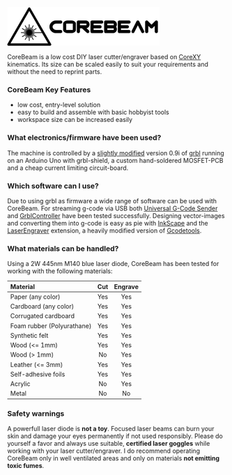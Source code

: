 ![CoreBeam Logo](/logo/corebeam-logo-github.png)

CoreBeam is a low cost DIY laser cutter/engraver based on [CoreXY](http://corexy.com/) kinematics. Its size can be scaled easily to suit your requirements and without the need to reprint parts.

### CoreBeam Key Features
- low cost, entry-level solution
- easy to build and assemble with basic hobbyist tools
- workspace size can be increased easily

### What electronics/firmware have been used?
The machine is controlled by a [slightly modified](https://github.com/schlotzz/grbl) version 0.9i of [grbl](https://github.com/grbl/grbl) running on an Arduino Uno with grbl-shield, a custom hand-soldered MOSFET-PCB and a cheap current limiting circuit-board.

### Which software can I use?
Due to using grbl as firmware a wide range of software can be used with CoreBeam. For streaming g-code via USB both [Universal G-Code Sender](https://github.com/winder/Universal-G-Code-Sender) and [GrblController](https://github.com/zapmaker/GrblHoming) have been tested successfully. Designing vector-images and converting them into g-code is easy as pie with [InkScape](https://inkscape.org) and the [LaserEngraver](http://www.slackersdelight.com/instructables/laserengraver.zip) extension, a heavily modified version of [Gcodetools](http://www.cnc-club.ru/forum/viewtopic.php?f=15&p=101).

### What materials can be handled?
Using a 2W 445nm M140 blue laser diode, CoreBeam has been tested for working with the following materials:

| Material | Cut | Engrave |
| :------------- | :-------------: | :-------------: |
| Paper (any color) | Yes | Yes |
| Cardboard (any color) | Yes | Yes |
| Corrugated cardboard | Yes | Yes |
| Foam rubber (Polyurathane) | Yes | Yes |
| Synthetic felt | Yes | Yes |
| Wood (<= 1mm) | Yes | Yes |
| Wood (> 1mm) | No | Yes |
| Leather (<= 3mm) | Yes | Yes |
| Self-adhesive foils | Yes | Yes |
| Acrylic | No | Yes |
| Metal | No | No |

### Safety warnings
A powerfull laser diode is **not a toy**. Focused laser beams can burn your skin and damage your eyes permanently if not used responsibly. Please do yourself a favor and always use suitable, **certified laser goggles** while working with your laser cutter/engraver.
I do recommend operating CoreBeam only in well ventilated areas and only on materials **not emitting toxic fumes**.
